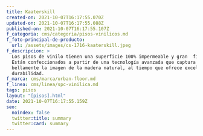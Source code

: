 ```yaml
---
title: Kaaterskill
created-on: 2021-10-07T16:17:55.070Z
updated-on: 2021-10-07T16:17:55.088Z
published-on: 2021-10-07T16:17:55.107Z
f_categoria: cms/categoria/pisos-vinilicos.md
f_foto-principal-de-producto:
  url: /assets/images/cs-1716-kaaterskill.jpeg
f_descripcion: >
  Los pisos de vinilo tienen una superficie 100% impermeable y gran  firmeza.
  Están confeccionados a partir de una tecnología avanzada que captura
  bellamente la imagen de la madera natural, al tiempo que ofrece excelente
  durabilidad.
f_marca: cms/marca/urban-floor.md
f_linea: cms/linea/spc-vinilica.md
tags: pisos
layout: "[pisos].html"
date: 2021-10-07T16:17:55.159Z
seo:
  noindex: false
  twitter:title: summary
  twitter:card: summary
---
```

